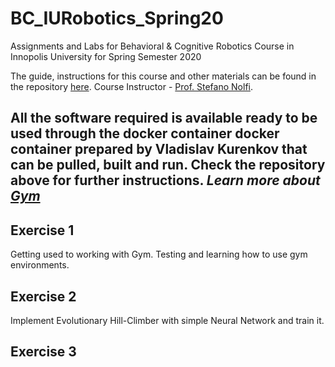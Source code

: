BC_IURobotics_Spring20
======================

Assignments and Labs for Behavioral & Cognitive Robotics Course in Innopolis University for Spring Semester 2020

The guide, instructions for this course and other materials can be found in the repository [here](https://github.com/snolfi/evorobotpy). Course Instructor - [Prof. Stefano Nolfi](https://scholar.google.com/citations?user=YVqJ_u8AAAAJ&hl=en). 

All the software required is available ready to be used through the docker container docker container prepared by Vladislav Kurenkov that can be pulled, built and run. Check the repository above for further instructions. 
*Learn more about [Gym](http://gym.openai.com/docs/#background-why-gym-2016)*
---


Exercise 1
---------- 
Getting used to working with Gym.
Testing and learning how to use gym environments.

Exercise 2
----------
 Implement Evolutionary Hill-Climber with simple Neural Network and train it.

Exercise 3
----------
